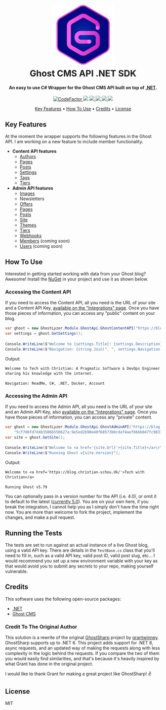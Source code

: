 <h1 align="center">
  <br>
  <a href="https://ghostlyzer.com"><img src="https://raw.githubusercontent.com/Ghostlyzer/GhostLyzer.Module.GhostApi/main/assets/img/github-readme-logo-ghostlyzer.png" alt="GhostLyzer" width="200"></a>
  <br>
  Ghost CMS API .NET SDK
  <br>
</h1>

<h4 align="center">An easy to use C# Wrapper for the Ghost CMS API built on top of <a href="https://dotnet.microsoft.com/en-us/" target="_blank">.NET</a>.</h4>

<p align="center">
  <a href="https://www.codefactor.io/repository/github/ghostlyzer/ghostlyzer.module.ghostapi">
    <img src="https://www.codefactor.io/repository/github/ghostlyzer/ghostlyzer.module.ghostapi/badge"
         alt="CodeFactor">
  </a>
  <a href="https://www.nuget.org/packages/GhostLyzer.Module.Ghostapi"><img src="https://badgen.net/nuget/v/GhostLyzer.Module.Ghostapi"></a>
  <a href="https://github.com/Ghostlyzer/GhostLyzer.Module.GhostApi/blob/main/LICENSE">
      <img src="https://badgen.net/github/license/GhostLyzer/GhostLyzer.Module.GhostApi">
  </a>
  <a href="https://github.com/Ghostlyzer/GhostLyzer.Module.GhostApi/actions/workflows/cicd.yml">
    <img src="https://github.com/Ghostlyzer/GhostLyzer.Module.GhostApi/actions/workflows/cicd.yml/badge.svg?branch=main">
  </a>
  <a href="https://github.com/Ghostlyzer/GhostLyzer.Module.GhostApi/actions/workflows/github-code-scanning/codeql">
    <img src="https://github.com/Ghostlyzer/GhostLyzer.Module.GhostApi/actions/workflows/github-code-scanning/codeql/badge.svg">
  </a>
  <a href="https://github.com/Ghostlyzer/GhostLyzer.Module.GhostApi/actions/workflows/dotnet.yml">
    <img src="https://github.com/Ghostlyzer/GhostLyzer.Module.GhostApi/actions/workflows/dotnet.yml/badge.svg">
  </a>
</p>

<p align="center">
  <a href="#key-features">Key Features</a> •
  <a href="#how-to-use">How To Use</a> •
  <a href="#credits">Credits</a> •
  <a href="#license">License</a>
</p>

<!---![screenshot](https://raw.githubusercontent.com/amitmerchant1990/electron-markdownify/master/app/img/markdownify.gif)--->

## Key Features

At the moment the wrapper supports the following features in the Ghost API. I am working on a new feature to include member functionality.

* **Content API features**
  - [Authors](https://ghost.org/docs/content-api/#authors)
  - [Pages](https://ghost.org/docs/content-api/#pages)
  - [Posts](https://ghost.org/docs/content-api/#posts)
  - [Settings](https://ghost.org/docs/content-api/#settings)
  - [Tags](https://ghost.org/docs/content-api/#tags)
  - [Tiers](https://ghost.org/docs/content-api/#tiers)
* **Admin API features**
  - [Images](https://ghost.org/docs/admin-api/#images)
  - Newsletters
  - [Offers](https://ghost.org/docs/admin-api/#offers)
  - [Pages](https://ghost.org/docs/admin-api/#pages)
  - [Posts](https://ghost.org/docs/admin-api/#posts)
  - [Site](https://ghost.org/docs/admin-api/#site)
  - [Themes](https://ghost.org/docs/admin-api/#themes)
  - [Tiers](https://ghost.org/docs/admin-api/#tiers)
  - [Webhooks](https://ghost.org/docs/admin-api/#webhooks)
  - [Members](https://ghost.org/docs/admin-api/#members) (coming soon)
  - [Users](https://ghost.org/docs/admin-api/#users) (coming soon)

## How To Use

Interested in getting started working with data from your Ghost blog? Awesome! Install the [NuGet](https://www.nuget.org/packages/GhostLyzer.Module.Ghostapi) in your project and use it as shown below.

### Accessing the Content API

If you need to access the Content API, all you need is the URL of your site and a Content API Key, [available on the "Integrations" page](https://ghost.org/docs/content-api/#key). Once you have those pieces of information, you can access any "public" content on your blog.

```csharp
var ghost = new GhostLyzer.Module.GhostApi.GhostContentAPI("https://blog.christian-schou.dk", "<content-api-key-from-ghost-integration>");
var settings = ghost.GetSettings();

Console.WriteLine($"Welcome to {settings.Title}: {settings.Description}\r\n");
Console.WriteLine($"Navigation: {string.Join(", ", settings.Navigation.Select(x => x.Label))}");
```

Output:

```
Welcome to Tech with Christian: A Pragmatic Software & DevOps Engineer sharing his knowledge with the internet.

Navigation: ReadMe, C#, .NET, Docker, Account
```

### Accessing the Admin API

If you need to access the Admin API, all you need is the URL of your site and an Admin API Key, also [available on the "Integrations" page](https://docs.ghost.org/api/content/#key). Once you have those pieces of information, you can access any "private" content.

```csharp
var ghost = new GhostLyzer.Module.GhostApi.GhostAdminAPI("https://blog.christian-schou.dk", 
    "5cf706fd7d4b35066550627a:9e5ed2b90e40f68573b0cdaf4aef666b047fc9837ad285b2e219eed5501bae53");
var site = ghost.GetSite();

Console.WriteLine($"Welcome to <a href='{site.Url}'>{site.Title}</a>\r\n");
Console.WriteLine($"Running Ghost v{site.Version}");
```

Output:

```
Welcome to <a href='https://blog.christian-schou.dk/'>Tech with Christian</a>

Running Ghost v5.79
```

You can optionally pass in a version number for the API (i.e. 4.0), or omit it to default to the latest ([currently 5.0](https://ghost.org/docs/faq/major-versions-lts/)). You are on your own here, if you break the integration, I cannot help you as I simply don't have the time right now. You are more than welcome to fork the project, implement the changes, and make a pull request.

## Running the Tests

The tests are set to run against an actual instance of a live Ghost blog, using a valid API key. There are details in the `TestBase.cs` class that you'll need to fill in, such as a valid API key, valid post ID, valid post slug, etc... I would recommend you set up a new environment variable with your key as that would avoid you to submit any secrets to your repo, making yourself vulnerable.

## Credits

This software uses the following open-source packages:

- [.NET](https://dotnet.microsoft.com/en-us/)
- [Ghost CMS](https://github.com/TryGhost/Ghost)

### Credit To The Original Author

This solution is a rewrite of the original [GhostSharp](https://github.com/grantwinney/GhostSharp) project by [grantwinney](https://github.com/grantwinney).
GhostSharp supports up to .NET 6. This project adds support for .NET 8, async requests, and an updated way of making the requests along with less complexity in the logic behind the requests. If you compare the two of them you would easily find similarities, and that's because it's heavily inspired by what Grant has done in the original project.

I would like to thank Grant for making a great project like GhostSharp! ✌️

## License

MIT


